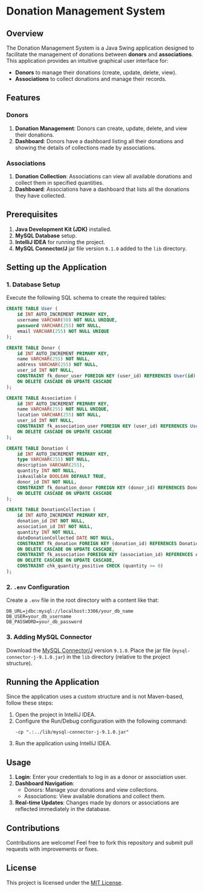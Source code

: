 # Donation Management System

## Overview
The Donation Management System is a Java Swing application designed to facilitate the management of donations between **donors** and **associations**. This application provides an intuitive graphical user interface for:

- **Donors** to manage their donations (create, update, delete, view).
- **Associations** to collect donations and manage their records.

## Features
### Donors
1. **Donation Management**: Donors can create, update, delete, and view their donations.
2. **Dashboard**: Donors have a dashboard listing all their donations and showing the details of collections made by associations.

### Associations
1. **Donation Collection**: Associations can view all available donations and collect them in specified quantities.
2. **Dashboard**: Associations have a dashboard that lists all the donations they have collected.

## Prerequisites
1. **Java Development Kit (JDK)** installed.
2. **MySQL Database** setup.
3. **IntelliJ IDEA** for running the project.
4. **MySQL Connector/J** jar file version `9.1.0` added to the `lib` directory.

## Setting up the Application

### 1. Database Setup
Execute the following SQL schema to create the required tables:

```sql
CREATE TABLE User (
    id INT AUTO_INCREMENT PRIMARY KEY,
    username VARCHAR(50) NOT NULL UNIQUE,
    password VARCHAR(255) NOT NULL,
    email VARCHAR(255) NOT NULL UNIQUE
);

CREATE TABLE Donor (
    id INT AUTO_INCREMENT PRIMARY KEY,
    name VARCHAR(255) NOT NULL,
    address VARCHAR(255) NOT NULL,
    user_id INT NOT NULL,
    CONSTRAINT fk_donor_user FOREIGN KEY (user_id) REFERENCES User(id)
    ON DELETE CASCADE ON UPDATE CASCADE
);

CREATE TABLE Association (
    id INT AUTO_INCREMENT PRIMARY KEY,
    name VARCHAR(255) NOT NULL UNIQUE,
    location VARCHAR(255) NOT NULL,
    user_id INT NOT NULL,
    CONSTRAINT fk_association_user FOREIGN KEY (user_id) REFERENCES User(id)
    ON DELETE CASCADE ON UPDATE CASCADE
);

CREATE TABLE Donation (
    id INT AUTO_INCREMENT PRIMARY KEY,
    type VARCHAR(255) NOT NULL,
    description VARCHAR(255),
    quantity INT NOT NULL,
    isAvailable BOOLEAN DEFAULT TRUE,
    donor_id INT NOT NULL,
    CONSTRAINT fk_donation_donor FOREIGN KEY (donor_id) REFERENCES Donor(id)
    ON DELETE CASCADE ON UPDATE CASCADE
);

CREATE TABLE DonationCollection (
    id INT AUTO_INCREMENT PRIMARY KEY,
    donation_id INT NOT NULL,
    association_id INT NOT NULL,
    quantity INT NOT NULL,
    dateDonationCollected DATE NOT NULL,
    CONSTRAINT fk_donation FOREIGN KEY (donation_id) REFERENCES Donation(id)
    ON DELETE CASCADE ON UPDATE CASCADE,
    CONSTRAINT fk_association FOREIGN KEY (association_id) REFERENCES Association(id)
    ON DELETE CASCADE ON UPDATE CASCADE,
    CONSTRAINT chk_quantity_positive CHECK (quantity >= 0)
);
```

### 2. `.env` Configuration
Create a `.env` file in the root directory with a content like that:

```
DB_URL=jdbc:mysql://localhost:3306/your_db_name
DB_USER=your_db_username
DB_PASSWORD=your_db_password
```

### 3. Adding MySQL Connector
Download the [MySQL Connector/J](https://dev.mysql.com/downloads/connector/j/) version `9.1.0`.
Place the jar file (`mysql-connector-j-9.1.0.jar`) in the `lib` directory (relative to the project structure).

## Running the Application
Since the application uses a custom structure and is not Maven-based, follow these steps:

1. Open the project in IntelliJ IDEA.
2. Configure the Run/Debug configuration with the following command:
   ```
   -cp ".:../lib/mysql-connector-j-9.1.0.jar"
   ```
3. Run the application using IntelliJ IDEA.

## Usage
1. **Login**: Enter your credentials to log in as a donor or association user.
2. **Dashboard Navigation**:
   - Donors: Manage your donations and view collections.
   - Associations: View available donations and collect them.
3. **Real-time Updates**: Changes made by donors or associations are reflected immediately in the database.

## Contributions
Contributions are welcome! Feel free to fork this repository and submit pull requests with improvements or fixes.

## License
This project is licensed under the [MIT License](LICENSE).
